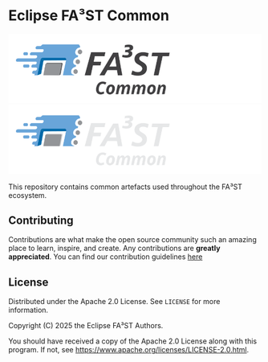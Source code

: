 # Eclipse FA³ST Common

![FA³ST Common Logo Light](./docs/images/fa3st-common-positive.svg/#gh-light-mode-only "FA³ST Common Logo")
![FA³ST Common Logo Dark](./docs/images/fa3st-common-negative.svg/#gh-dark-mode-only "FA³ST Common Logo")

This repository contains common artefacts used throughout the FA³ST ecosystem.

## Contributing

Contributions are what make the open source community such an amazing place to learn, inspire, and create. Any contributions are **greatly appreciated**.
You can find our contribution guidelines [here](.github/CONTRIBUTING.md)

## License

Distributed under the Apache 2.0 License. See `LICENSE` for more information.

Copyright (C) 2025 the Eclipse FA³ST Authors.

You should have received a copy of the Apache 2.0 License along with this program. If not, see https://www.apache.org/licenses/LICENSE-2.0.html.
